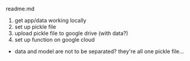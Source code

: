 readme.md
1.  get app/data working locally
2.  set up pickle file
3.  upload pickle file to google drive (with data?)
4.  set up function on google cloud

- data and model are not to be separated?  they're all one pickle file...
